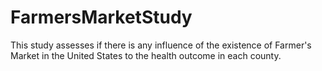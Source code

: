 # FarmersMarketStudy
This study assesses if there is any influence of the existence of Farmer's Market in the United States to the health outcome in each county.

